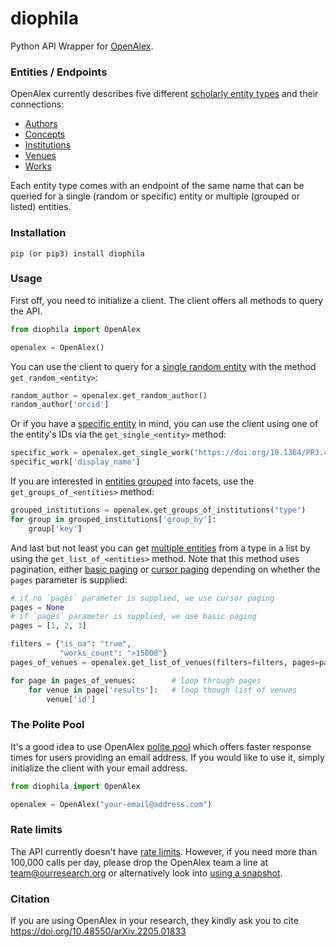 # diophila
Python API Wrapper for [OpenAlex](http://openalex.org/).

### Entities / Endpoints
OpenAlex currently describes five different [scholarly entity types](https://docs.openalex.org/about-the-data) 
and their connections: 
* [Authors](https://docs.openalex.org/about-the-data/author)
* [Concepts](https://docs.openalex.org/about-the-data/concept)
* [Institutions](https://docs.openalex.org/about-the-data/institution)
* [Venues](https://docs.openalex.org/about-the-data/venue)
* [Works](https://docs.openalex.org/about-the-data/work)

Each entity type comes with an endpoint of the same name that can be queried
for a single (random or specific) entity or multiple (grouped or listed) entities.

### Installation
```commandline
pip (or pip3) install diophila
```

### Usage
First off, you need to initialize a client. The client offers all methods to query the API.

```Python
from diophila import OpenAlex

openalex = OpenAlex()
```

You can use the client to query for a [single random entity](https://docs.openalex.org/api/get-single-entities#random-entity) 
with the method `get_random_<entity>`:
```Python
random_author = openalex.get_random_author()
random_author['orcid']
```

Or if you have a [specific entity](https://docs.openalex.org/api/get-single-entities) in mind, you can use the client
using one of the entity's IDs via the `get_single_<entity>` method:
```Python
specific_work = openalex.get_single_work("https://doi.org/10.1364/PRJ.433188", "doi")
specific_work['display_name']
```

If you are interested in [entities grouped](https://docs.openalex.org/api/get-groups-of-entities) into facets, 
use the `get_groups_of_<entities>` method:
```Python
grouped_institutions = openalex.get_groups_of_institutions("type")
for group in grouped_institutions['group_by']:
    group['key']
```

And last but not least you can get [multiple entities](https://docs.openalex.org/api/get-lists-of-entities) from a type
in a list by using the `get_list_of_<entities>` method. Note that this method uses pagination,
either [basic paging](https://docs.openalex.org/api#basic-paging) or 
[cursor paging](https://docs.openalex.org/api#cursor-paging) 
depending on whether the `pages` parameter is supplied:
```Python
# if no `pages` parameter is supplied, we use cursor paging
pages = None
# if `pages` parameter is supplied, we use basic paging
pages = [1, 2, 3]

filters = {"is_oa": "true",
           "works_count": ">15000"}
pages_of_venues = openalex.get_list_of_venues(filters=filters, pages=pages)

for page in pages_of_venues:        # loop through pages
    for venue in page['results']:   # loop though list of venues
        venue['id']
```

### The Polite Pool
It's a good idea to use OpenAlex [polite pool](https://docs.openalex.org/api#the-polite-pool) 
which offers faster response times for users providing an email address.
If you would like to use it, simply initialize the client with your email address.

```Python
from diophila import OpenAlex

openalex = OpenAlex("your-email@address.com")
```

### Rate limits
The API currently doesn't have [rate limits](https://docs.openalex.org/api#rate-limits). 
However, if you need more than 100,000 calls per day,
please drop the OpenAlex team a line at team@ourresearch.org
or alternatively look into [using a snapshot](https://docs.openalex.org/download-snapshot).

### Citation
If you are using OpenAlex in your research, they kindly ask you to cite https://doi.org/10.48550/arXiv.2205.01833

